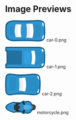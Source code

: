 # Image Previews

![car-0.png](car-0.png) car-0.png

![car-1.png](car-1.png) car-1.png

![car-2.png](car-2.png) car-2.png

![motorcycle.png](motorcycle.png) motorcycle.png

